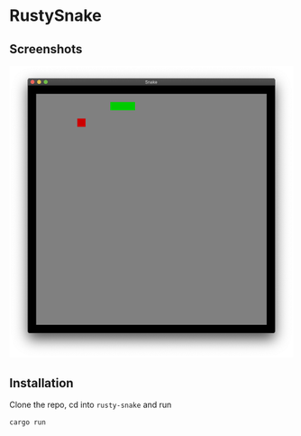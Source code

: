 # RustySnake

## Screenshots

![Screen Shot](screenshots/1.png)

## Installation

Clone the repo, cd into `rusty-snake` and run
```sh
cargo run
```

